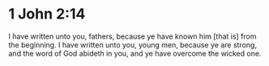 # 1 John 2:14

I have written unto you, fathers, because ye have known him [that is] from the beginning. I have written unto you, young men, because ye are strong, and the word of God abideth in you, and ye have overcome the wicked one.